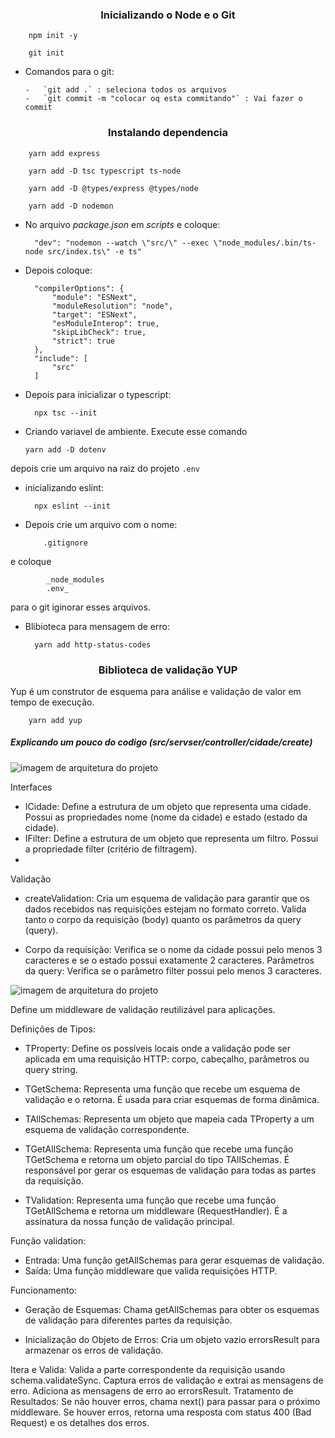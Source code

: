 <h3 align="center"> Inicializando o Node e o Git</h3>

        npm init -y

        git init

-   Comandos para o git:

        -   `git add .` : seleciona todos os arquivos
        -   `git commit -m "colocar oq esta commitando"` : Vai fazer o commit

<h3 align="center"> Instalando dependencia</h3>

        yarn add express

        yarn add -D tsc typescript ts-node

        yarn add -D @types/express @types/node

        yarn add -D nodemon

-   No arquivo _package.json_ em _scripts_ e coloque:

          "dev": "nodemon --watch \"src/\" --exec \"node_modules/.bin/ts-node src/index.ts\" -e ts"

-   Depois coloque:

          "compilerOptions": {
              "module": "ESNext",
              "moduleResolution": "node",
              "target": "ESNext",
              "esModuleInterop": true,
              "skipLibCheck": true,
              "strict": true
          },
          "include": [
              "src"
          ]

-   Depois para inicializar o typescript:

          npx tsc --init

-   Criando variavel de ambiente. Execute esse comando 

        yarn add -D dotenv  
        
depois crie um arquivo na raiz do projeto `.env`

-   inicializando eslint:

          npx eslint --init

-   Depois crie um arquivo com o nome:

            .gitignore

e coloque 

            _node_modules 
            .env_
            
para o git iginorar esses arquivos.

    
- Blibioteca para mensagem de erro:

        yarn add http-status-codes 


<h3 align="center"> Biblioteca de validação YUP</h3>
Yup é um construtor de esquema para análise e validação de valor em tempo de execução.

        yarn add yup

<h5> Explicando um pouco do codigo (src/servser/controller/cidade/create)</h5>

![imagem de arquitetura do projeto](https://camo.githubusercontent.com/0b12d5e1fa9228bfcc8c3a1379a41df22f977fcec7b492639ae8fa624cd4ebfb/68747470733a2f2f696d6775722e636f6d2f6b356d58466f5a2e706e67)

Interfaces

- ICidade: Define a estrutura de um objeto que representa uma cidade. Possui as propriedades nome (nome da cidade) e estado (estado da cidade).
- IFilter: Define a estrutura de um objeto que representa um filtro. Possui a propriedade filter (critério de filtragem).
- 
Validação

- createValidation: Cria um esquema de validação para garantir que os dados recebidos nas requisições estejam no formato correto.
Valida tanto o corpo da requisição (body) quanto os parâmetros da query (query).

- Corpo da requisição: Verifica se o nome da cidade possui pelo menos 3 caracteres e se o estado possui exatamente 2 caracteres.
Parâmetros da query: Verifica se o parâmetro filter possui pelo menos 3 caracteres.

![imagem de arquitetura do projeto](https://camo.githubusercontent.com/0b12d5e1fa9228bfcc8c3a1379a41df22f977fcec7b492639ae8fa624cd4ebfb/68747470733a2f2f696d6775722e636f6d2f6b356d58466f5a2e706e67)

Define um middleware de validação reutilizável para aplicações.

Definições de Tipos:

- TProperty: Define os possíveis locais onde a validação pode ser aplicada em uma requisição HTTP: corpo, cabeçalho, parâmetros ou query string.
  
- TGetSchema: Representa uma função que recebe um esquema de validação e o retorna. É usada para criar esquemas de forma dinâmica.
  
- TAllSchemas: Representa um objeto que mapeia cada TProperty a um esquema de validação correspondente.
  
- TGetAllSchema: Representa uma função que recebe uma função TGetSchema e retorna um objeto parcial do tipo TAllSchemas. É responsável por gerar os esquemas de validação para todas as partes da requisição.
  
- TValidation: Representa uma função que recebe uma função TGetAllSchema e retorna um middleware (RequestHandler). É a assinatura da nossa função de validação principal.

Função validation:

- Entrada: Uma função getAllSchemas para gerar esquemas de validação.
- Saída: Uma função middleware que valida requisições HTTP.
  
Funcionamento:

- Geração de Esquemas: Chama getAllSchemas para obter os esquemas de validação para diferentes partes da requisição.
  
- Inicialização do Objeto de Erros: Cria um objeto vazio errorsResult para armazenar os erros de validação.
  
Itera e Valida:
Valida a parte correspondente da requisição usando schema.validateSync.
Captura erros de validação e extrai as mensagens de erro.
Adiciona as mensagens de erro ao errorsResult.
Tratamento de Resultados:
Se não houver erros, chama next() para passar para o próximo middleware.
Se houver erros, retorna uma resposta com status 400 (Bad Request) e os detalhes dos erros.
